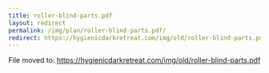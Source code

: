 ```yaml
---
title: roller-blind-parts.pdf
layout: redirect
permalink: /img/plan/roller-blind-parts.pdf/
redirect: https://hygienicdarkretreat.com/img/old/roller-blind-parts.pdf
---
```


File moved to: <https://hygienicdarkretreat.com/img/old/roller-blind-parts.pdf>

